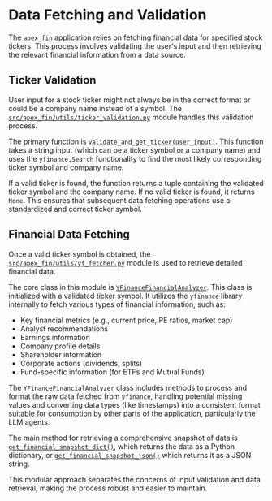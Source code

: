 # Data Fetching and Validation

The `apex_fin` application relies on fetching financial data for specified stock tickers. This process involves validating the user's input and then retrieving the relevant financial information from a data source.

## Ticker Validation

User input for a stock ticker might not always be in the correct format or could be a company name instead of a symbol. The [`src/apex_fin/utils/ticker_validation.py`](./src/apex_fin/utils/ticker_validation.py) module handles this validation process.

The primary function is [`validate_and_get_ticker(user_input)`](./src/apex_fin/utils/ticker_validation.py#validate_and_get_ticker). This function takes a string input (which can be a ticker symbol or a company name) and uses the `yfinance.Search` functionality to find the most likely corresponding ticker symbol and company name.

If a valid ticker is found, the function returns a tuple containing the validated ticker symbol and the company name. If no valid ticker is found, it returns `None`. This ensures that subsequent data fetching operations use a standardized and correct ticker symbol.

## Financial Data Fetching

Once a valid ticker symbol is obtained, the [`src/apex_fin/utils/yf_fetcher.py`](./src/apex_fin/utils/yf_fetcher.py) module is used to retrieve detailed financial data.

The core class in this module is [`YFinanceFinancialAnalyzer`](./src/apex_fin/utils/yf_fetcher.py#YFinanceFinancialAnalyzer). This class is initialized with a validated ticker symbol. It utilizes the `yfinance` library internally to fetch various types of financial information, such as:

- Key financial metrics (e.g., current price, PE ratios, market cap)
- Analyst recommendations
- Earnings information
- Company profile details
- Shareholder information
- Corporate actions (dividends, splits)
- Fund-specific information (for ETFs and Mutual Funds)

The `YFinanceFinancialAnalyzer` class includes methods to process and format the raw data fetched from `yfinance`, handling potential missing values and converting data types (like timestamps) into a consistent format suitable for consumption by other parts of the application, particularly the LLM agents.

The main method for retrieving a comprehensive snapshot of data is [`get_financial_snapshot_dict()`](./src/apex_fin/utils/yf_fetcher.py#YFinanceFinancialAnalyzer.get_financial_snapshot_dict), which returns the data as a Python dictionary, or [`get_financial_snapshot_json()`](./src/apex_fin/utils/yf_fetcher.py#YFinanceFinancialAnalyzer.get_financial_snapshot_json) which returns it as a JSON string.

This modular approach separates the concerns of input validation and data retrieval, making the process robust and easier to maintain.